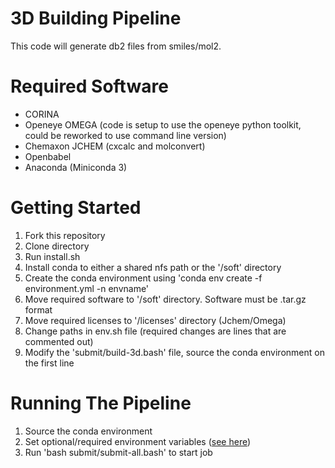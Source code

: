 3D Building Pipeline
====

This code will generate db2 files from smiles/mol2.


Required Software
===
- CORINA
- Openeye OMEGA (code is setup to use the openeye python toolkit, could be reworked to use command line version)
- Chemaxon JCHEM (cxcalc and molconvert)
- Openbabel
- Anaconda (Miniconda 3)

Getting Started
===
  1. Fork this repository
  2. Clone directory
  4. Run install.sh 
  5. Install conda to either a shared nfs path or the '/soft' directory
  6. Create the conda environment using 'conda env create -f environment.yml -n envname'
  7. Move required software to '/soft' directory. Software must be .tar.gz format
  8. Move required licenses to '/licenses' directory (Jchem/Omega)
  9. Change paths in env.sh file (required changes are lines that are commented out)
  10. Modify the 'submit/build-3d.bash' file, source the conda environment on the first line

Running The Pipeline
===  
  1. Source the conda environment
  2. Set optional/required environment variables ([see here](https://wiki.docking.org/index.php/Building_The_3D_Pipeline_ZINC22))
  3. Run 'bash submit/submit-all.bash' to start job 

